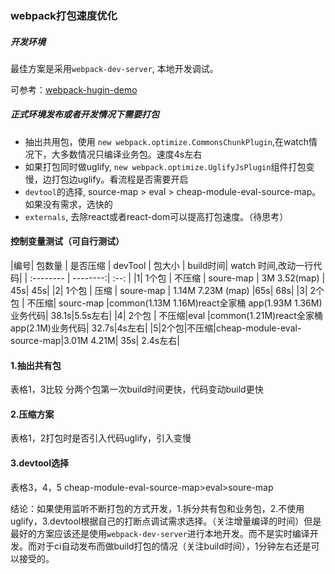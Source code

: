 ###  webpack打包速度优化

##### 开发环境

最佳方案是采用`webpack-dev-server`, 本地开发调试。

可参考：[webpack-hugin-demo](https://github.com/iscarecrow/webpack-hugin-demo)

##### 正式环境发布或者开发情况下需要打包

- 抽出共用包，使用 `new webpack.optimize.CommonsChunkPlugin`,在watch情况下，大多数情况只编译业务包。速度4s左右
- 如果打包同时做uglify, `new webpack.optimize.UglifyJsPlugin`组件打包变慢，边打包边uglify。看流程是否需要开启
- `devtool`的选择, source-map > eval > cheap-module-eval-source-map。如果没有需求，选快的
- `externals`, 去除react或者react-dom可以提高打包速度。（待思考）


#### 控制变量测试（可自行测试）
|编号| 包数量      |    是否压缩 | devTool | 包大小 | build时间| watch 时间,改动一行代码|
| :-------- | --------:| :--: |
|1| 1个包  | 不压缩 |  soure-map    | 3M  3.52(map) | 45s| 45s|
|2| 1个包  | 压缩 |   soure-map   | 1.14M 7.23M  (map) |65s| 68s|
|3| 2个包   | 不压缩| sourc-map  |common(1.13M 1.16M)react全家桶 app(1.93M 1.36M)业务代码| 38.1s|5.5s左右|
|4| 2个包   | 不压缩|eval |common(1.21M)react全家桶 app(2.1M)业务代码| 32.7s|4s左右|
|5|2个包|不压缩|cheap-module-eval-source-map|3.01M 4.21M| 35s| 2.4s左右|


#### 1.抽出共有包
表格1，3比较 分两个包第一次build时间更快，代码变动build更快

#### 2.压缩方案
表格1，2打包时是否引入代码uglify，引入变慢

#### 3.devtool选择
表格3，4，5 cheap-module-eval-source-map>eval>soure-map


结论：如果使用监听不断打包的方式开发，1.拆分共有包和业务包，2.不使用uglify，3.devtool根据自己的打断点调试需求选择。（关注增量编译的时间）但是最好的方案应该还是使用`webpack-dev-server`进行本地开发。而不是实时编译开发。而对于ci自动发布而做build打包的情况（关注build时间），1分钟左右还是可以接受的。



